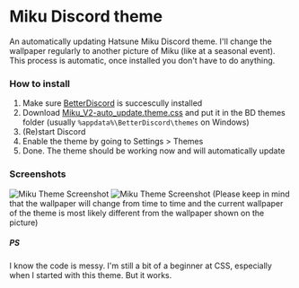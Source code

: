 # Miku Discord theme

An automatically updating Hatsune Miku Discord theme. I'll change the wallpaper regularly to another picture of Miku (like at a seasonal event). This process is automatic, once installed you don't have to do anything.

### How to install
1. Make sure [BetterDiscord](https://betterdiscord.net/home/) is succescully installed
2. Download <a href="https://mythikangel.github.io/miku-discord-theme/Miku_V2-auto_update.theme.css" download>Miku_V2-auto_update.theme.css</a> and put it in the BD themes folder (usually `%appdata%\BetterDiscord\themes` on Windows)
3. (Re)start Discord
4. Enable the theme by going to Settings > Themes
5. Done. The theme should be working now and will automatically update

### Screenshots
![Miku Theme Screenshot](https://i.imgur.com/16ENzje.png)
![Miku Theme Screenshot](https://i.imgur.com/WcdlBda.png)
(Please keep in mind that the wallpaper will change from time to time and the current wallpaper of the theme is most likely different from the wallpaper shown on the picture)

##### PS
I know the code is messy. I'm still a bit of a beginner at CSS, especially when I started with this theme. But it works.
